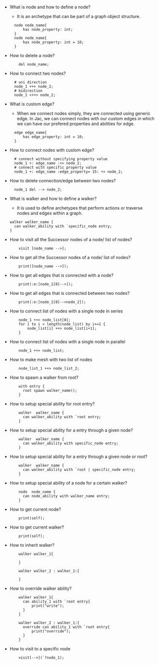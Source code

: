 - What is node and how to define a node?
  - It is an archetype that can be part of a graph object structure.
  ```jac
    node node_name{
        has node_property: int;
    }
    node node_name{
        has node_property: int = 10;
    }
  ```

- How to delete a node?
    ```jac
        del node_name;
    ```

- How to connect two nodes?
  ```jac
    # uni direction
    node_1 ++> node_2;
    # bidirection
    node_1 <++> node_2;
  ```

- What is custom edge?
  - When we connect nodes simply, they are connected using generic edge. In Jac, we can connect nodes with our custom edges in which we can have our prefered properties and abilities for edge.
  ```jac
    edge edge_name{
        has edge_property: int = 10;
    }
  ```

- How to connect nodes with custom edge?
  ```jac
    # connect without specifying property value
    node_1 +: edge_name :+> node_2;
    # connect with specific property value
    node_1 +: edge_name :edge_property= 15: +> node_2;
  ```

- How to delete connection/edge between two nodes?
  ```jac
    node_1 del --> node_2;
  ```

- What is walker and how to define a walker?
  - It is used to define archetypes that perform actions or traverse nodes and edges within a graph.
  ```jac
  walker walker_name {
    can walker_ability with `specific_node entry;
  }
    ```
- How to visit all the Successor nodes of a node/ list of nodes?
    ```jac
        visit [node_name -->];
    ```

- How to get all the Successor nodes of a node/ list of nodes?
    ```jac
        print([node_name -->]);
    ```

- How to get all edges that is connected with a node?
  ```jac
      print(:e:[node_1[0]-->]);
  ```

- How to get all edges that is connected between two nodes?
  ```jac
      print(:e:[node_1[0]-->node_2]);
  ```

- How to connect list of nodes with a single node in series
  ```jac
      node_1 ++> node_list[0];
      for i to i < length(node_list) by i+=1 {
          node_list[i] ++> node_list[i+1];
      }
  ```

- How to connect list of nodes with a single node in parallel
  ```jac
      node_1 ++> node_list;
  ```

- How to make mesh with two list of nodes
  ```jac
      node_list_1 ++> node_list_2;
  ```

- How to spawn a walker from root?
  ```jac
      with entry {
        root spawn walker_name();
      }
  ```

- How to setup special ability for root entry?
  ```jac
      walker  walker_name {
        can walker_ability with `root entry;
      }

  ```

- How to setup special ability for a entry through a given node?
  ```jac
      walker  walker_name {
        can walker_ability with specific_node entry;
      }

  ```

- How to setup special ability for a entry through a given node or root?
  ```jac
      walker  walker_name {
        can walker_ability with `root | specific_node entry;
      }

  ```

- How to setup special ability of a node for a certain walker?
  ```jac
      node  node_name {
        can node_ability with walker_name entry;
      }

  ```

- How to get current node?
  ```jac
      print(self);
  ```

- How to get current walker?
  ```jac
      print(self);
  ```

- How to inherit walker?
  ```jac
      walker walker_1{

      }

      walker walker_2 : walker_1:{

      }

  ```

- How to override walker ability?
  ```jac
      walker walker_1{
        can ability_1 with `root entry{
            print("write");
        }
      }

      walker walker_2 : walker_1:{
        override can ability_1 with `root entry{
            print("override");
        }
      }

  ```

- How to visit to a specific node
  ```jac
      visit[-->](`?node_1);
  ```



